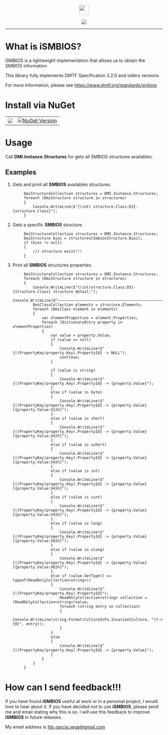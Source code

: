 ﻿<p align="center">
  <img src="https://cdn.rawgit.com/iAJTin/iSMBIOS/master/nuget/iSMBIOS.png"  
       height="32">
</p>
<p align="center">
  <a href="https://github.com/iAJTin/iSMBIOS">
    <img src="https://img.shields.io/badge/iTin-iSMBIOS-green.svg?style=flat"/>
  </a>
</p>

***

# What is iSMBIOS?
iSMBIOS is a lightweight implementation that allows us to obtain the SMBIOS information

This library fully implements DMTF Specification 3.2.0 and olders versions

For more information, please see https://www.dmtf.org/standards/smbios

# Install via NuGet

<table>
  <tr>
    <td>
      <a href="https://github.com/iAJTin/iSMBIOS/tree/master/src/iTin.Core.Hardware">
        <img src="https://img.shields.io/badge/-iSMBIOS-green.svg?style=flat"/>
      </a>
    </td>
    <td>
      <a href="https://www.nuget.org/packages/iSMBIOS/">
        <img alt="NuGet Version" 
             src="https://img.shields.io/nuget/v/iSMBIOS.svg" /> 
      </a>
    </td>  
  </tr>
</table>

# Usage

Call **DMI.Instance.Structures** for gets all SMBIOS structures availables.

## Examples

1. Gets and print all **SMBIOS** availables structures.


            DmiStructureCollection structures = DMI.Instance.Structures;
            foreach (DmiStructure structure in structures)
            {
                Console.WriteLine($"{(int) structure.Class:D3}-{structure.Class}");
            }

2. Gets a specific **SMBIOS** structure.


            DmiStructureCollection structures = DMI.Instance.Structures;
            DmiStructure bios = structures[SmbiosStructure.Bios];
            if (bios != null)
            {
                /// structure exist!!!
            }

3. Print all **SMBIOS** structures properties


            DmiStructureCollection structures = DMI.Instance.Structures;
            foreach (DmiStructure structure in structures)
            {
                Console.WriteLine($"{(int)structure.Class:D3}-{structure.Class} structure detail:");
                Console.WriteLine(@"—————————————————————————————————————————————————————————————");
                DmiClassCollection elements = structure.Elements;
                foreach (DmiClass element in elements)
                {
                    var elementProperties = element.Properties;
                    foreach (DictionaryEntry property in elementProperties)
                    {
                        var value = property.Value;
                        if (value == null)
                        {
                            Console.WriteLine($"{((PropertyKey)property.Key).PropertyId} -> NULL");
                            continue;
                        }

                        if (value is string)
                        {
                            Console.WriteLine($"{((PropertyKey)property.Key).PropertyId} -> {property.Value}");
                        }
                        else if (value is byte)
                        {
                            Console.WriteLine($"{((PropertyKey)property.Key).PropertyId} -> {property.Value} [{property.Value:X2}h]");
                        }
                        else if (value is short)
                        {
                            Console.WriteLine($"{((PropertyKey)property.Key).PropertyId} -> {property.Value} [{property.Value:X4}h]");
                        }
                        else if (value is ushort)
                        {
                            Console.WriteLine($"{((PropertyKey)property.Key).PropertyId} -> {property.Value} [{property.Value:X4}h]");
                        }
                        else if (value is int)
                        {
                            Console.WriteLine($"{((PropertyKey)property.Key).PropertyId} -> {property.Value} [{property.Value:X4}h]");
                        }
                        else if (value is uint)
                        {
                            Console.WriteLine($"{((PropertyKey)property.Key).PropertyId} -> {property.Value} [{property.Value:X4}h]");
                        }
                        else if (value is long)
                        {
                            Console.WriteLine($"{((PropertyKey)property.Key).PropertyId} -> {property.Value} [{property.Value:X8}h]");
                        }
                        else if (value is ulong)
                        {
                            Console.WriteLine($"{((PropertyKey)property.Key).PropertyId} -> {property.Value} [{property.Value:X8}h]");
                        }
                        else if (value.GetType() == typeof(ReadOnlyCollection<string>))
                        {
                            Console.WriteLine($"{((PropertyKey)property.Key).PropertyId}");
                            ReadOnlyCollection<string> collection = (ReadOnlyCollection<string>)value;
                            foreach (string entry in collection)
                            {
                                Console.WriteLine(string.Format(CultureInfo.InvariantCulture, "\t-> {0}", entry));
                            }
                        }
                        else
                        {
                            Console.WriteLine($"{((PropertyKey)property.Key).PropertyId} -> {property.Value}");
                        }
                    }
                }
            }

# How can I send feedback!!!

If you have found **iSMBIOS** useful at work or in a personal project, I would love to hear about it. If you have decided not to use **iSMBIOS**, please send me and email stating why this is so. I will use this feedback to improve **iSMBIOS** in future releases.

My email address is fdo.garcia.vega@gmail.com
